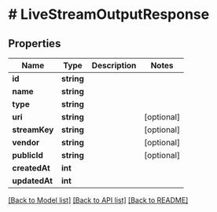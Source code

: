 # # LiveStreamOutputResponse

## Properties

| Name        | Type          | Description   | Notes         |
|------------ | ------------- | ------------- | ------------- |
| **id** | **string** |  | |
| **name** | **string** |  | |
| **type** | **string** |  | |
| **uri** | **string** |  | [optional] |
| **streamKey** | **string** |  | [optional] |
| **vendor** | **string** |  | [optional] |
| **publicId** | **string** |  | [optional] |
| **createdAt** | **int** |  | |
| **updatedAt** | **int** |  | |

[[Back to Model list]](../../README.md#models)
[[Back to API list]](../../README.md#api-endpoints)
[[Back to README]](../../README.md)
